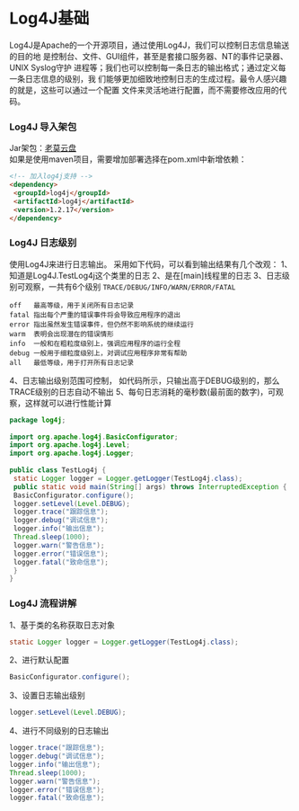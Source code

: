 # Log4J基础
Log4J是Apache的一个开源项目，通过使用Log4J，我们可以控制日志信息输送的目的地
是控制台、文件、GUI组件，甚至是套接口服务器、NT的事件记录器、UNIX Syslog守护
进程等；我们也可以控制每一条日志的输出格式；通过定义每一条日志信息的级别，我
们能够更加细致地控制日志的生成过程。最令人感兴趣的就是，这些可以通过一个配置
文件来灵活地进行配置，而不需要修改应用的代码。

### Log4J 导入架包
Jar架包：[老莫云盘](https://down.laomo.io/03_jar/00_jar/log4j-1.2.17.jar﻿)<br/>
如果是使用maven项目，需要增加部署选择在pom.xml中新增依赖：
```html
<!-- 加入log4j支持 -->
<dependency>
 <groupId>log4j</groupId>
 <artifactId>log4j</artifactId>
 <version>1.2.17</version>
</dependency> 
```
### Log4J 日志级别 
使用Log4J来进行日志输出。 采用如下代码，可以看到输出结果有几个改观：
1、知道是Log4J.TestLog4j这个类里的日志
2、是在[main]线程里的日志
3、日志级别可观察，一共有6个级别 `TRACE/DEBUG/INFO/WARN/ERROR/FATAL`
```properties
off   最高等级，用于关闭所有日志记录
fatal 指出每个严重的错误事件将会导致应用程序的退出
error 指出虽然发生错误事件，但仍然不影响系统的继续运行
warm  表明会出现潜在的错误情形
info  一般和在粗粒度级别上，强调应用程序的运行全程
debug 一般用于细粒度级别上，对调试应用程序非常有帮助
all   最低等级，用于打开所有日志记录
```
4、日志输出级别范围可控制， 如代码所示，只输出高于DEBUG级别的，那么TRACE级别的日志自动不输出
5、每句日志消耗的毫秒数(最前面的数字)，可观察，这样就可以进行性能计算
```java
package log4j;
 
import org.apache.log4j.BasicConfigurator;
import org.apache.log4j.Level;
import org.apache.log4j.Logger;
 
public class TestLog4j {
 static Logger logger = Logger.getLogger(TestLog4j.class);
 public static void main(String[] args) throws InterruptedException {
 BasicConfigurator.configure();
 logger.setLevel(Level.DEBUG);
 logger.trace("跟踪信息");
 logger.debug("调试信息");
 logger.info("输出信息");
 Thread.sleep(1000);
 logger.warn("警告信息");
 logger.error("错误信息");
 logger.fatal("致命信息");
 }
}
```
### Log4J 流程讲解
1、基于类的名称获取日志对象
```java
static Logger logger = Logger.getLogger(TestLog4j.class);
```
2、进行默认配置
```java
BasicConfigurator.configure();
```
3、设置日志输出级别
```java
logger.setLevel(Level.DEBUG);
```
4、进行不同级别的日志输出
```java
logger.trace("跟踪信息");
logger.debug("调试信息");
logger.info("输出信息");
Thread.sleep(1000);
logger.warn("警告信息");
logger.error("错误信息");
logger.fatal("致命信息");

```